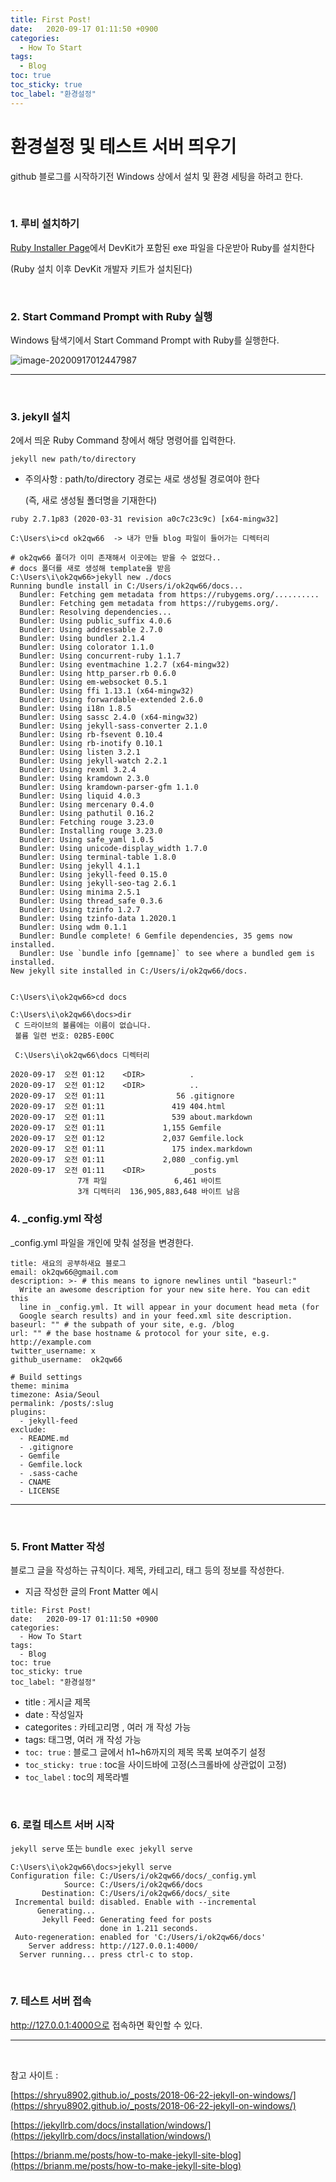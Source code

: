 ```yaml
---
title: First Post!
date:   2020-09-17 01:11:50 +0900
categories: 
  - How To Start
tags:
  - Blog
toc: true
toc_sticky: true
toc_label: "환경설정"
---
```


# 환경설정 및 테스트 서버 띄우기

github 블로그를 시작하기전 Windows 상에서 설치 및 환경 세팅을 하려고 한다.

<br>

### 1. 루비 설치하기

 [Ruby Installer Page](https://rubyinstaller.org/downloads/)에서 DevKit가 포함된 exe 파일을 다운받아 Ruby를 설치한다

(Ruby 설치 이후 DevKit 개발자 키트가 설치된다)

<br>

### 2. Start Command Prompt with Ruby 실행

Windows 탐색기에서 Start Command Prompt with Ruby를 실행한다.



![image-20200917012447987](https://user-images.githubusercontent.com/69428620/95226881-688a0a80-0838-11eb-8168-1a06fce202af.png)





------

<br>

### 3. jekyll 설치

2에서 띄운 Ruby Command 창에서 해당 명령어를 입력한다.

``jekyll new path/to/directory``

- 주의사항 : path/to/directory 경로는 새로 생성될 경로여야 한다

  (즉, 새로 생성될 폴더명을 기재한다)

```
ruby 2.7.1p83 (2020-03-31 revision a0c7c23c9c) [x64-mingw32]

C:\Users\i>cd ok2qw66  -> 내가 만들 blog 파일이 들어가는 디렉터리

# ok2qw66 폴더가 이미 존재해서 이곳에는 받을 수 없었다..
# docs 폴더를 새로 생성해 template을 받음
C:\Users\i\ok2qw66>jekyll new ./docs
Running bundle install in C:/Users/i/ok2qw66/docs...
  Bundler: Fetching gem metadata from https://rubygems.org/..........
  Bundler: Fetching gem metadata from https://rubygems.org/.
  Bundler: Resolving dependencies...
  Bundler: Using public_suffix 4.0.6
  Bundler: Using addressable 2.7.0
  Bundler: Using bundler 2.1.4
  Bundler: Using colorator 1.1.0
  Bundler: Using concurrent-ruby 1.1.7
  Bundler: Using eventmachine 1.2.7 (x64-mingw32)
  Bundler: Using http_parser.rb 0.6.0
  Bundler: Using em-websocket 0.5.1
  Bundler: Using ffi 1.13.1 (x64-mingw32)
  Bundler: Using forwardable-extended 2.6.0
  Bundler: Using i18n 1.8.5
  Bundler: Using sassc 2.4.0 (x64-mingw32)
  Bundler: Using jekyll-sass-converter 2.1.0
  Bundler: Using rb-fsevent 0.10.4
  Bundler: Using rb-inotify 0.10.1
  Bundler: Using listen 3.2.1
  Bundler: Using jekyll-watch 2.2.1
  Bundler: Using rexml 3.2.4
  Bundler: Using kramdown 2.3.0
  Bundler: Using kramdown-parser-gfm 1.1.0
  Bundler: Using liquid 4.0.3
  Bundler: Using mercenary 0.4.0
  Bundler: Using pathutil 0.16.2
  Bundler: Fetching rouge 3.23.0
  Bundler: Installing rouge 3.23.0
  Bundler: Using safe_yaml 1.0.5
  Bundler: Using unicode-display_width 1.7.0
  Bundler: Using terminal-table 1.8.0
  Bundler: Using jekyll 4.1.1
  Bundler: Using jekyll-feed 0.15.0
  Bundler: Using jekyll-seo-tag 2.6.1
  Bundler: Using minima 2.5.1
  Bundler: Using thread_safe 0.3.6
  Bundler: Using tzinfo 1.2.7
  Bundler: Using tzinfo-data 1.2020.1
  Bundler: Using wdm 0.1.1
  Bundler: Bundle complete! 6 Gemfile dependencies, 35 gems now installed.
  Bundler: Use `bundle info [gemname]` to see where a bundled gem is installed.
New jekyll site installed in C:/Users/i/ok2qw66/docs.


C:\Users\i\ok2qw66>cd docs

C:\Users\i\ok2qw66\docs>dir
 C 드라이브의 볼륨에는 이름이 없습니다.
 볼륨 일련 번호: 02B5-E00C

 C:\Users\i\ok2qw66\docs 디렉터리

2020-09-17  오전 01:12    <DIR>          .
2020-09-17  오전 01:12    <DIR>          ..
2020-09-17  오전 01:11                56 .gitignore
2020-09-17  오전 01:11               419 404.html
2020-09-17  오전 01:11               539 about.markdown
2020-09-17  오전 01:11             1,155 Gemfile
2020-09-17  오전 01:12             2,037 Gemfile.lock
2020-09-17  오전 01:11               175 index.markdown
2020-09-17  오전 01:11             2,080 _config.yml
2020-09-17  오전 01:11    <DIR>          _posts
               7개 파일               6,461 바이트
               3개 디렉터리  136,905,883,648 바이트 남음

```



### 4. _config.yml 작성

_config.yml 파일을 개인에 맞춰 설정을 변경한다.

```
title: 새요의 공부하새요 블로그
email: ok2qw66@gmail.com
description: >- # this means to ignore newlines until "baseurl:"
  Write an awesome description for your new site here. You can edit this
  line in _config.yml. It will appear in your document head meta (for
  Google search results) and in your feed.xml site description.
baseurl: "" # the subpath of your site, e.g. /blog
url: "" # the base hostname & protocol for your site, e.g. http://example.com
twitter_username: x
github_username:  ok2qw66

# Build settings
theme: minima
timezone: Asia/Seoul
permalink: /posts/:slug
plugins:
  - jekyll-feed
exclude:
  - README.md
  - .gitignore
  - Gemfile
  - Gemfile.lock
  - .sass-cache
  - CNAME
  - LICENSE
```



------

<br>

### 5. Front Matter 작성

블로그 글을 작성하는 규칙이다.  제목, 카테고리, 태그 등의 정보를 작성한다.

- 지금 작성한 글의 Front Matter 예시

```
title: First Post!
date:   2020-09-17 01:11:50 +0900
categories: 
  - How To Start
tags:
  - Blog
toc: true
toc_sticky: true
toc_label: "환경설정"
```

- title : 게시글 제목
- date : 작성일자
- categorites : 카테고리명 , 여러 개 작성 가능
- tags: 태그명, 여러 개 작성 가능
- ``toc: true`` : 블로그 글에서 h1~h6까지의 제목 목록 보여주기 설정
- ``toc_sticky: true`` :  toc을 사이드바에 고정(스크롤바에 상관없이 고정)
- ``toc_label`` : toc의 제목라벨

<br>

###  6. 로컬 테스트 서버 시작

``jekyll serve`` 또는 ``bundle exec jekyll serve``

```
C:\Users\i\ok2qw66\docs>jekyll serve
Configuration file: C:/Users/i/ok2qw66/docs/_config.yml
            Source: C:/Users/i/ok2qw66/docs
       Destination: C:/Users/i/ok2qw66/docs/_site
 Incremental build: disabled. Enable with --incremental
      Generating...
       Jekyll Feed: Generating feed for posts
                    done in 1.211 seconds.
 Auto-regeneration: enabled for 'C:/Users/i/ok2qw66/docs'
    Server address: http://127.0.0.1:4000/
  Server running... press ctrl-c to stop.

```

<br>

### 7. 테스트 서버 접속

http://127.0.0.1:4000으로 접속하면 확인할 수 있다.

---

<br>

참고 사이트 :<br>

[https://shryu8902.github.io/_posts/2018-06-22-jekyll-on-windows/](https://shryu8902.github.io/_posts/2018-06-22-jekyll-on-windows/)<br>

[https://jekyllrb.com/docs/installation/windows/](https://jekyllrb.com/docs/installation/windows/)

[https://brianm.me/posts/how-to-make-jekyll-site-blog](https://brianm.me/posts/how-to-make-jekyll-site-blog)